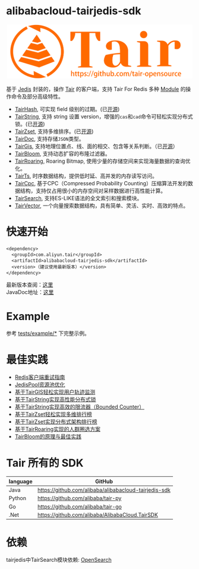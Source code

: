 # alibabacloud-tairjedis-sdk

<div align=center>
<img src="logo.png" width="500"/>
</div>

基于 [Jedis](https://github.com/xetorthio/jedis) 封装的，操作 [Tair](https://help.aliyun.com/document_detail/145957.html) 的客户端，支持 Tair For Redis 多种 [Module](https://help.aliyun.com/document_detail/146579.html) 的操作命令及部分高级特性。
- [TairHash](https://help.aliyun.com/document_detail/145970.html), 可实现 field 级别的过期。(已[开源](https://github.com/alibaba/TairHash))
- [TairString](https://help.aliyun.com/document_detail/145902.html), 支持 string 设置 version，增强的`cas`和`cad`命令可轻松实现分布式锁。(已[开源](https://github.com/alibaba/TairString))
- [TairZset](https://help.aliyun.com/document_detail/292812.html), 支持多维排序。(已[开源](https://github.com/alibaba/TairZset))
- [TairDoc](https://help.aliyun.com/document_detail/145940.html), 支持存储`JSON`类型。
- [TairGis](https://help.aliyun.com/document_detail/145971.html), 支持地理位置点、线、面的相交、包含等关系判断。（已[开源](https://github.com/tair-opensource/TairGis)）
- [TairBloom](https://help.aliyun.com/document_detail/145972.html), 支持动态扩容的布隆过滤器。
- [TairRoaring](https://help.aliyun.com/document_detail/311433.html), Roaring Bitmap, 使用少量的存储空间来实现海量数据的查询优化。
- [TairTs](https://help.aliyun.com/document_detail/408954.html), 时序数据结构，提供低时延、高并发的内存读写访问。
- [TairCpc](https://help.aliyun.com/document_detail/410587.html), 基于CPC（Compressed Probability Counting）压缩算法开发的数据结构，支持仅占用很小的内存空间对采样数据进行高性能计算。
- [TairSearch](https://help.aliyun.com/document_detail/417908.html), 支持ES-LIKE语法的全文索引和搜索模块。
- [TairVector](https://help.aliyun.com/document_detail/457193.html), 一个向量搜索数据结构，具有简单、灵活、实时、高效的特点。
# 快速开始

```
<dependency>
  <groupId>com.aliyun.tair</groupId>
  <artifactId>alibabacloud-tairjedis-sdk</artifactId>
  <version>（建议使用最新版本）</version>
</dependency>
```

最新版本查阅：[这里](https://s01.oss.sonatype.org/#nexus-search;quick~alibabacloud-tairjedis-sdk)  
JavaDoc地址：[这里](https://javadoc.io/doc/com.aliyun.tair/alibabacloud-tairjedis-sdk/latest/index.html)

# Example
参考 [tests/example/*](https://github.com/alibaba/alibabacloud-tairjedis-sdk/tree/master/src/test/java/com/aliyun/tair/tests/example) 下完整示例。

# 最佳实践
- [Redis客户端重试指南](https://help.aliyun.com/document_detail/303129.html)
- [JedisPool资源池优化](https://help.aliyun.com/document_detail/98726.html)  
- [基于TairGIS轻松实现用户轨迹监测](https://help.aliyun.com/document_detail/163537.html)
- [基于TairString实现高性能分布式锁](https://help.aliyun.com/document_detail/146758.html)
- [基于TairString实现高效的限流器（Bounded Counter）](https://help.aliyun.com/document_detail/147113.html)
- [基于TairZset轻松实现多维排行榜](https://help.aliyun.com/document_detail/313857.html)
- [基于TairZset实现分布式架构排行榜](https://help.aliyun.com/document_detail/356661.html)
- [基于TairRoaring实现的人群圈选方案](https://help.aliyun.com/document_detail/311920.html)
- [TairBloom的原理与最佳实践](https://help.aliyun.com/document_detail/145972.html)

# Tair 所有的 SDK

| language | GitHub |
|----------|---|
| Java     |https://github.com/alibaba/alibabacloud-tairjedis-sdk|
| Python   |https://github.com/alibaba/tair-py|
| Go       |https://github.com/alibaba/tair-go|
| .Net     |https://github.com/alibaba/AlibabaCloud.TairSDK|

# 依赖
tairjedis中TairSearch模块依赖: [OpenSearch](https://github.com/opensearch-project/OpenSearch)
